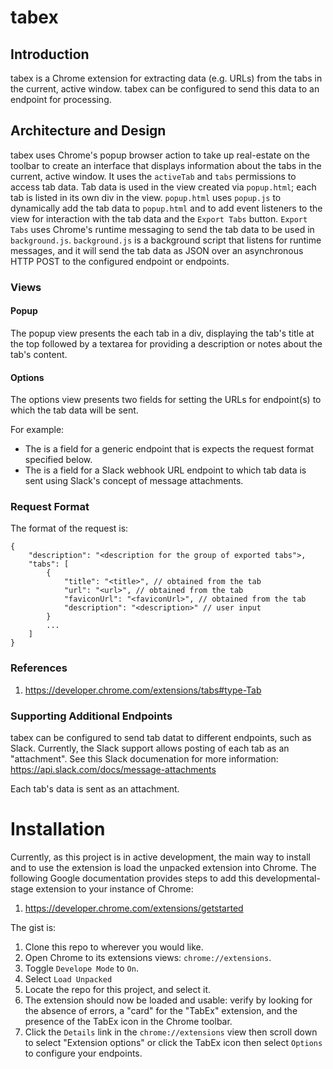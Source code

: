 # tabex

## Introduction
tabex is a Chrome extension for extracting data (e.g. URLs) from the tabs in the current, active window.
tabex can be configured to send this data to an endpoint for processing.

## Architecture and Design
tabex uses Chrome's popup browser action to take up real-estate on the toolbar
to create an interface that displays information about the tabs in the current,
active window. It uses the `activeTab` and `tabs` permissions
to access tab data. Tab data is used in the view created via `popup.html`; each tab is listed in
its own div in the view. `popup.html` uses `popup.js` to dynamically add the tab data
to `popup.html` and to add event listeners to the view for interaction with the tab
data and the `Export Tabs` button. `Export Tabs` uses Chrome's runtime messaging to
send the tab data to be used in `background.js`. `background.js` is a background script
that listens for runtime messages, and it will send the tab data as JSON over an
asynchronous HTTP POST to the configured endpoint or endpoints.

### Views
#### Popup
The popup view presents the each tab in a div, displaying the tab's title at the top
followed by a textarea for providing a description or notes about the tab's content.

#### Options
The options view presents two fields for setting the URLs for endpoint(s) to which the tab data will be sent.

For example:
- The is a field for a generic endpoint that is expects the request format specified below.
- The is a field for a Slack webhook URL endpoint to which tab data is sent using Slack's concept of message attachments.


### Request Format
The format of the request is:

```
{
    "description": "<description for the group of exported tabs">,
    "tabs": [
        {
            "title": "<title>", // obtained from the tab
            "url": "<url>", // obtained from the tab
            "faviconUrl": "<faviconUrl>", // obtained from the tab
            "description": "<description>" // user input
        }
        ...
    ]
}
```

### References
1. https://developer.chrome.com/extensions/tabs#type-Tab

### Supporting Additional Endpoints
tabex can be configured to send tab datat to different endpoints, such as Slack.
Currently, the Slack support allows posting of each tab as an "attachment".
See this Slack documenation for more information: https://api.slack.com/docs/message-attachments

Each tab's data is sent as an attachment.


# Installation
Currently, as this project is in active development, the main way to install and to use the extension is load the unpacked extension into Chrome.
The following Google documentation provides steps to add this developmental-stage extension to your instance of Chrome:

1. https://developer.chrome.com/extensions/getstarted

The gist is:
1. Clone this repo to wherever you would like.
2. Open Chrome to its extensions views: `chrome://extensions`.
3. Toggle `Develope Mode` to `On`.
4. Select `Load Unpacked`
5. Locate the repo for this project, and select it.
6. The extension should now be loaded and usable: verify by looking for the absence of errors, a "card" for the "TabEx" extension, and the presence of the TabEx icon in the Chrome toolbar.
7. Click the `Details` link in the `chrome://extensions` view then scroll down to select "Extension options" or click the TabEx icon then select `Options` to configure your endpoints.


